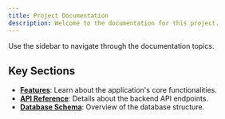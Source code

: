 ```yaml
---
title: Project Documentation
description: Welcome to the documentation for this project.
---
```


Use the sidebar to navigate through the documentation topics.

## Key Sections

-   **[Features](./features)**: Learn about the application's core functionalities.
-   **[API Reference](./api/)**: Details about the backend API endpoints.
-   **[Database Schema](./database/schema)**: Overview of the database structure.